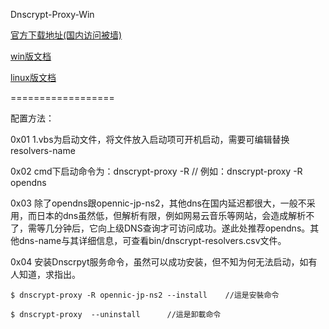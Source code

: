 Dnscrypt-Proxy-Win

[官方下载地址(国内访问被墙)](http://download.dnscrypt.org/dnscrypt-proxy/)

[win版文档](https://github.com/jedisct1/dnscrypt-proxy/blob/master/README-WINDOWS.markdown)

[linux版文档](https://github.com/jedisct1/dnscrypt-proxy/blob/master/README.markdown)

==================

配置方法：

0x01  1.vbs为启动文件，将文件放入启动项可开机启动，需要可编辑替换resolvers-name

0x02  cmd下启动命令为：dnscrypt-proxy -R <resolvers-name>   // 例如：dnscrypt-proxy -R opendns

0x03  除了opendns跟opennic-jp-ns2，其他dns在国内延迟都很大，一般不采用，而日本的dns虽然低，但解析有限，例如网易云音乐等网站，会造成解析不了，需等几分钟后，它向上级DNS查询才可访问成功。遂此处推荐opendns。其他dns-name与其详细信息，可查看bin/dnscrypt-resolvers.csv文件。

0x04  安装Dnscrpyt服务命令，虽然可以成功安装，但不知为何无法启动，如有人知道，求指出。

    $ dnscrypt-proxy -R opennic-jp-ns2 --install    //這是安裝命令

    $ dnscrypt-proxy  --uninstall      //這是卸載命令
